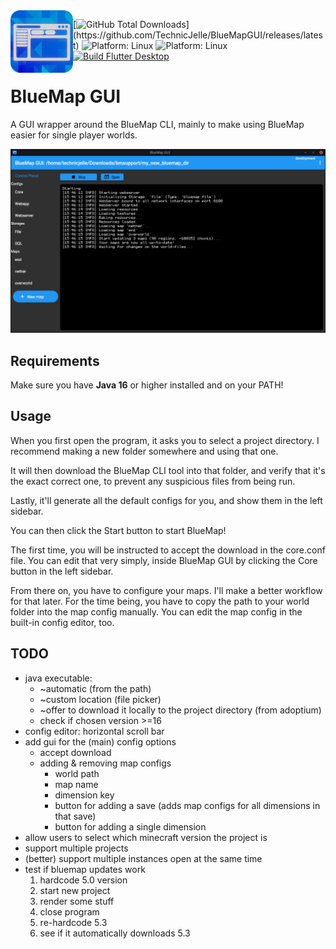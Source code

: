 <img align="left" width="100px" src="assets/icon_1024.png">

[![GitHub Total Downloads](https://img.shields.io/github/downloads/TechnicJelle/BlueMapGUI/total?label=Downloads&color=success")](https://github.com/TechnicJelle/BlueMapGUI/releases/latest)
![Platform: Linux](https://img.shields.io/badge/Platform-Linux-FCC624?logo=linux&logoColor=white)
![Platform: Linux](https://img.shields.io/badge/Platform-Windows-2887E9?logo=windows&logoColor=white)
[![Build Flutter Desktop](https://github.com/TechnicJelle/BlueMapGUI/actions/workflows/build.yml/badge.svg)](https://github.com/TechnicJelle/BlueMapGUI/actions/workflows/build.yml)

# BlueMap GUI

A GUI wrapper around the BlueMap CLI, mainly to make using BlueMap easier for single player worlds.

![screenshot](.github/readme_assets/bmgui.png)

## Requirements
Make sure you have **Java 16** or higher installed and on your PATH!

## Usage
When you first open the program, it asks you to select a project directory.
I recommend making a new folder somewhere and using that one.

It will then download the BlueMap CLI tool into that folder,
and verify that it's the exact correct one, to prevent any suspicious files from being run.

Lastly, it'll generate all the default configs for you, and show them in the left sidebar.

You can then click the Start button to start BlueMap!

The first time, you will be instructed to accept the download in the core.conf file.
You can edit that very simply, inside BlueMap GUI by clicking the Core button in the left sidebar.

From there on, you have to configure your maps. I'll make a better workflow for that later.
For the time being, you have to copy the path to your world folder into the map config manually.
You can edit the map config in the built-in config editor, too.

## TODO
- java executable:
	- ~automatic (from the path)
	- ~custom location (file picker)
	- ~offer to download it locally to the project directory (from adoptium)
	- check if chosen version >=16
- config editor: horizontal scroll bar
- add gui for the (main) config options
	- accept download
	- adding & removing map configs
		- world path
		- map name
		- dimension key
		- button for adding a save (adds map configs for all dimensions in that save)
		- button for adding a single dimension
- allow users to select which minecraft version the project is
- support multiple projects
- (better) support multiple instances open at the same time
- test if bluemap updates work
	1. hardcode 5.0 version
	2. start new project
	3. render some stuff
	4. close program
	5. re-hardcode 5.3
	6. see if it automatically downloads 5.3
